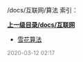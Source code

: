 /docs/互联网/算法 索引：


**[上一级目录/docs/互联网](/docs/互联网/index.md)**

- [雪花算法](/docs/互联网/算法/雪花算法.md)


<font size=2 color='grey'> 2020-03-12 02:17 </font>
